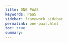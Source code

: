 ```yaml
---
title: ONE PAAS
keywords: PaaS
sidebar: framework_sidebar
permalink: one-paas.html
toc: true
summary:
---
```

